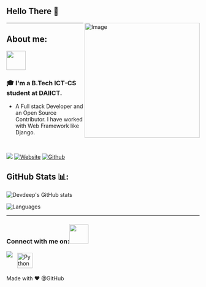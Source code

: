 
<h2>Hello There 👋</h2>


<img align="right" src="https://github.com/Devdeep-J-S/Devdeep-J-S/assets/75716586/94658a87-2a72-4e29-82aa-e876f32d3363" width="300" height="300" alt="Image" >


---------------------------------------------------------------------------------------------------------------------------------------------------------

## About me:

 <img src = "https://media1.giphy.com/media/JZ40cnfnN11KycrvMF/giphy.gif?cid=ecf05e47a0n3gi1bfqntqmob8g9aid1oyj2wr3ds3mg700bl&rid=giphy.gif" height="50px" width = "50px">
 
 ### 🎓 I'm a B.Tech ICT-CS student at DAIICT.
 
 - A Full stack Developer and an Open Source Contributor. I have worked with Web Framework like Django.

<br>

![](https://visitor-badge.laobi.icu/badge?page_id=Devdeep-J-S.Devdeep-J-S)
[![Website](https://img.shields.io/website?label=Website&style=for-the-badge&url=https%3A%2F%2Fcodestackr.com)](https://Devdeep-J-S.github.io)
[![Github](https://img.shields.io/github/followers/Devdeep-J-S?label=Follow&style=social)](https://github.com/Devdeep-J-S)
<br>

## GitHub Stats 📊: 


![Devdeep's GitHub stats](https://github-readme-stats.vercel.app/api?username=Devdeep-J-S&show_icons=true&theme=tokyonight)

![Languages](https://github-readme-stats.vercel.app/api/top-langs/?username=Devdeep-J-S&layout=compact&theme=tokyonight)





 
<!--  ### Skills <img src = "https://media2.giphy.com/media/QssGEmpkyEOhBCb7e1/giphy.gif?cid=ecf05e47a0n3gi1bfqntqmob8g9aid1oyj2wr3ds3mg700bl&rid=giphy.gif" height="50px" width = "50px"> 
<!--
<code><img src="https://img.shields.io/badge/Java-ED8B00?style=for-the-badge&logo=java&logoColor=white"></code>&nbsp;
<code><img src="https://img.shields.io/badge/C%2B%2B-00599C?style=for-the-badge&logo=c%2B%2B&logoColor=white"></code>&nbsp;
<code><img src="https://img.shields.io/badge/Python-14354C?style=for-the-badge&logo=python&logoColor=white"></code>&nbsp;
<code><img src="https://img.shields.io/badge/PHP-777BB4?style=for-the-badge&logo=php&logoColor=white"></code>&nbsp;
<code><img src="https://img.shields.io/badge/MySQL-00000F?style=for-the-badge&logo=mysql&logoColor=white"></code>&nbsp;
<code><img src="https://img.shields.io/badge/C-00599C?style=for-the-badge&logo=c&logoColor=white"></code>&nbsp;
  <br>
<code><img src="https://img.shields.io/badge/HTML-239120?style=for-the-badge&logo=html5&logoColor=white"></code>&nbsp;
<code><img src="https://img.shields.io/badge/CSS-239120?&style=for-the-badge&logo=css3&logoColor=white"></code>&nbsp;
<code><img src="https://img.shields.io/badge/JavaScript-F7DF1E?style=for-the-badge&logo=javascript&logoColor=black"></code>&nbsp;
<code><img src="https://img.shields.io/badge/Wordpress-21759B?style=for-the-badge&logo=wordpress&logoColor=white"></code>&nbsp;
<code><img src="https://img.shields.io/badge/Git-F05032?style=for-the-badge&logo=git&logoColor=white"></code>&nbsp;
-->
<!-- <code><img height="45" src="https://raw.githubusercontent.com/github/explore/80688e429a7d4ef2fca1e82350fe8e3517d3494d/topics/cpp/cpp.png"></code>
<code><img height="45" src="https://raw.githubusercontent.com/github/explore/80688e429a7d4ef2fca1e82350fe8e3517d3494d/topics/python/python.png"></code>
<code><img height="45" src="https://raw.githubusercontent.com/github/explore/80688e429a7d4ef2fca1e82350fe8e3517d3494d/topics/html/html.png"></code>
<code><img height="45" src="https://raw.githubusercontent.com/github/explore/5c058a388828bb5fde0bcafd4bc867b5bb3f26f3/topics/css/css.png"></code>
<code><img height="45" src="https://raw.githubusercontent.com/github/explore/80688e429a7d4ef2fca1e82350fe8e3517d3494d/topics/javascript/javascript.png"></code>
<code><img height="45" src="https://raw.githubusercontent.com/github/explore/80688e429a7d4ef2fca1e82350fe8e3517d3494d/topics/git/git.png"></code>
<code><img src="https://img.shields.io/badge/Google_Cloud-4285F4?style=for-the-badge&logo=google-cloud&logoColor=white"></code>&nbsp;
<code><img height="45" src="https://github.com/edent/SuperTinyIcons/blob/master/images/svg/djangoproject.svg"></code>
 -->

-----------------------------------------------------------------------------------------------------------------------------------------------------------------

### Connect with me on:<img src='https://raw.githubusercontent.com/ShahriarShafin/ShahriarShafin/main/Assets/handshake.gif' height="50px" width = "50px"> 

<code><a href="https://www.linkedin.com/in/devdeep-shetranjiwala-4290b21ba/"><img src="https://img.shields.io/badge/LinkedIn-0077B5?style=for-the-badge&logo=linkedin&logoColor=white"></a></code>&nbsp;
<a href="mailto:devdeep0702@gmail.com"> <img src="https://img.shields.io/badge/Gmail-D14836?style=for-the-badge&logo=gmail&logoColor=white" alt="Python" height="40" style="vertical-align:top; margin:4px"></a>

Made with ❤ @GitHub
